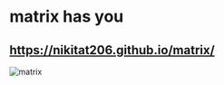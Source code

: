 # matrix has you

## https://nikitat206.github.io/matrix/

![matrix](https://disk.yandex.ru/i/cUX8YrED3gE0_g)